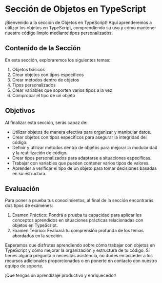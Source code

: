 # Sección de Objetos en TypeScript

¡Bienvenido a la sección de Objetos en TypeScript! Aquí aprenderemos a utilizar los objetos en TypeScript, comprendiendo su uso y cómo mantener nuestro código limpio mediante tipos personalizados.

## Contenido de la Sección

En esta sección, exploraremos los siguientes temas:

1. Objetos básicos
2. Crear objetos con tipos específicos
3. Crear métodos dentro de objetos
4. Tipos personalizados
5. Crear variables que soporten varios tipos a la vez
6. Comprobar el tipo de un objeto

## Objetivos

Al finalizar esta sección, serás capaz de:

- Utilizar objetos de manera efectiva para organizar y manipular datos.
- Crear objetos con tipos específicos para asegurar la integridad del código.
- Definir y utilizar métodos dentro de objetos para mejorar la modularidad y la reutilización de código.
- Crear tipos personalizados para adaptarse a situaciones específicas.
- Trabajar con variables que pueden contener varios tipos de valores.
- Aprender a verificar el tipo de un objeto para tomar decisiones basadas en su estructura.

## Evaluación

Para poner a prueba tus conocimientos, al final de la sección encontrarás dos tipos de exámenes:

1. Examen Práctico: Pondrá a prueba tu capacidad para aplicar los conceptos aprendidos en situaciones prácticas relacionadas con objetos en TypeScript.
2. Examen Teórico: Evaluará tu comprensión profunda de los temas abordados en la sección.

Esperamos que disfrutes aprendiendo sobre cómo trabajar con objetos en TypeScript y cómo mejorar la organización y estructura de tu código. Si tienes alguna pregunta o necesitas asistencia, no dudes en acceder a los recursos adicionales proporcionados o en ponerte en contacto con nuestro equipo de soporte.

¡Que tengas un aprendizaje productivo y enriquecedor!